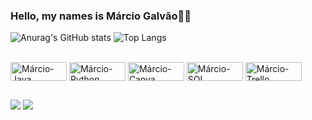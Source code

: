 ### Hello, my names is Márcio Galvão🥷🏾 


![Anurag's GitHub stats](https://github-readme-stats.vercel.app/api?username=MarcioSilva&show_icons=true&theme=highcontrast)
![Top Langs](https://github-readme-stats.vercel.app/api/top-langs/?username=MarcioSilva&layout=compact&theme=highcontrast)

<div style="display: inline_block"><br>
  <img align="center" alt="Márcio-Java" height="30" width="90" src="https://img.shields.io/badge/Java-ED8B00?style=for-the-badge&logo=openjdk&logoColor=white">
  <img align="center" alt="Márcio-Python" height="30" width="90" src="https://img.shields.io/badge/Python-14354C?style=for-the-badge&logo=python&logoColor=white"> 
  <img align="center" alt="Márcio-Canva" height="30" width="90" src="https://img.shields.io/badge/Canva-%2300C4CC.svg?style=for-thebadge&logo=Canva&logoColor=white">
  <img align="center" alt="Márcio-SQL" height="30" width="90" src="https://img.shields.io/badge/mysql-%2300f.svg?style=for-the-badge&logo=mysql&logoColor=white">
  <img align="center" alt="Márcio-Trello" height="30" width="90" src="https://img.shields.io/badge/Trello-%23026AA7.svgstyle=forthebadge&logo=Trello&logoColor=white">
</div>

##
 
<div> 
  <a href="https://instagram.com/ma_silva_007" target="_blank"><img src="https://img.shields.io/badge/-Instagram-%23E4405F?style=for-the-badge&logo=instagram&logoColor=white" target="_blank"></a> 
  <a href="https://www.linkedin.com/in/m%C3%A1rcio-silva-5a7270272/" target="_blank"><img src="https://img.shields.io/badge/-LinkedIn-%230077B5?style=for-the-badge&logo=linkedin&logoColor=white" target="_blank"></a> 
  
</div>
